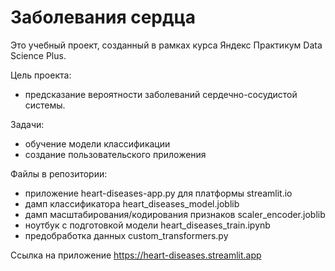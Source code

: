 # Заболевания сердца

Это учебный проект, созданный в рамках курса Яндекс Практикум Data Science Plus.

Цель проекта:
- предсказание вероятности заболеваний сердечно-сосудистой системы.

Задачи:
- обучение модели классификации
- создание пользовательского приложения

Файлы в репозитории:
- приложение heart-diseases-app.py для платформы streamlit.io
- дамп классификатора heart_diseases_model.joblib
- дамп масштабирования/кодирования признаков scaler_encoder.joblib
- ноутбук с подготовкой модели heart_diseases_train.ipynb
- предобработка данных custom_transformers.py

Ссылка на приложение https://heart-diseases.streamlit.app
